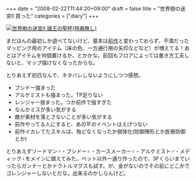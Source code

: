 +++
date = "2008-02-22T11:44:20+09:00"
draft = false
title = "世界樹の迷宮II 買った"
categories = ["diary"]
+++

<a href="http://www.amazon.co.jp/exec/obidos/ASIN/B0012M7G16/realbeat-22/ref=nosim/"><img src="http://ecx.images-amazon.com/images/I/31wbsjrY70L.jpg" alt="世界樹の迷宮II 諸王の聖杯(特典無し)" style="border: none;" /></a>

まだほんの最初しか遊べてないけど、基本は<a href="http://www.amazon.co.jp/exec/obidos/ASIN/B000MQ958A/realbeat-22/ref=nosim/">前作</a>と変わっておらず、不満だったマッピング用のアイテム（床の色、一方通行用の矢印などなど）が増えてる！あとはアイテムを何個置けるか、とかかな。前回もフロアによっては書き方工夫しないと、マップ描けなくなったからな。

とりあえず初日なんで、ネタバレしないようにしつつ感想。

<ul>
	<li>ブシドー強まった</li>
	<li>アルケミストも強まった。TP足りない</li>
	<li>レンジャー弱まった。つか前作で強すぎた</li>
	<li>なんかミスが多い気がする</li>
	<li>敵が素材を落とさないことが多い気がする</li>
	<li>前作やってる人にすると、あの1Fのイベントはえげつない</li>
	<li>前作イカレてたスキルは、殆どなくなったか弱体化(防御陣形とか医療防御とか)</li>
</ul>

とりあえずソードマン♂・ブシドー♀・カースメーカー♀・アルケミスト♂・メディック♀をメインに据えてみた。ペット以外一通り作ったので、3Fくらいまでいったらガンナーとかドクトルマグスも試す。が、金がないのでその前にどこかでゴレンジャーしないとだな。出来るのかしらんけど。

